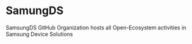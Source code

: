 # SamungDS
SamsungDS GitHub Organization hosts all Open-Ecosystem activities in Samsung Device Solutions
